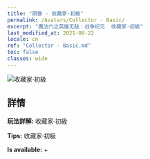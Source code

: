 ```yaml
---
title: "頭像 - 收藏家·初級"
permalink: /Avatars/Collector - Basic/
excerpt: "魔法门之英雄无敌：战争纪元  收藏家·初級"
last_modified_at: 2021-06-22
locale: cn
ref: "Collector - Basic.md"
toc: false
classes: wide
---
```

 ![收藏家·初級](/images/a/avatarFrame_71.png)

## 詳情

 **玩法詳解:** 收藏家·初級 

 **Tips:** 收藏家·初級 

 **Is available:**  + 

